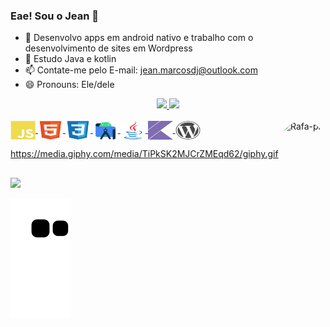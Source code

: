 ### Eae! Sou o Jean 👋

- 🔭 Desenvolvo apps em android nativo e trabalho com o desenvolvimento de sites em Wordpress
- 🌱 Estudo Java e kotlin
- 📫 Contate-me pelo E-mail: jean.marcosdj@outlook.com
- 😄 Pronouns: Ele/dele

<div align="center">
  <a href="https://github.com/Jean-Gon">
  <img height="180em" src="https://github-readme-stats.vercel.app/api?username=Jean-Gon&show_icons=true&theme=dark&include_all_commits=true&count_private=true"/>
  <img height="180em" src="https://github-readme-stats.vercel.app/api/top-langs/?username=Jean-Gon&layout=compact&langs_count=7&theme=dark"/>
</div>
<div style="display: inline_block"><br>
  <img align="center" alt="Jean-Js" height="30" width="40" src="https://raw.githubusercontent.com/devicons/devicon/master/icons/javascript/javascript-plain.svg">
  <img align="center" alt="Jean-HTML" height="30" width="40" src="https://raw.githubusercontent.com/devicons/devicon/master/icons/html5/html5-original.svg">
  <img align="center" alt="Jean-CSS" height="30" width="40" src="https://raw.githubusercontent.com/devicons/devicon/master/icons/css3/css3-original.svg">
  <img align="center" alt="Jean-Csharp" height="30" width="40" src="https://raw.githubusercontent.com/devicons/devicon/master/icons/androidstudio/androidstudio-original.svg">
  <img align="center" alt="Jean-Csharp" height="30" width="40" src="https://raw.githubusercontent.com/devicons/devicon/master/icons/java/java-original.svg">
  <img align="center" alt="Jean-Csharp" height="30" width="40" src="https://raw.githubusercontent.com/devicons/devicon/master/icons/kotlin/kotlin-plain.svg">
  <img align="center" alt="Jean-Csharp" height="30" width="40" src="https://raw.githubusercontent.com/devicons/devicon/master/icons/wordpress/wordpress-plain.svg">
                                                                    
                                                                    
  <img align="right" alt="Rafa-pic" height="150" style="border-radius:50px;" src="https:########">
</div>
  
  https://media.giphy.com/media/TiPkSK2MJCrZMEqd62/giphy.gif
  ##
 
<div> 
  <a href="https://www.linkedin.com/jean-jesus-45875016a" target="_blank"><img src="https://img.shields.io/badge/-LinkedIn-%230077B5?style=for-the-badge&logo=linkedin&logoColor=white" target="_blank"></a> 
 
  ![Snake animation](https://github.com/rafaballerini/rafaballerini/blob/output/github-contribution-grid-snake.svg)
 
</div>
